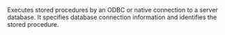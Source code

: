 Executes stored procedures by an ODBC or native connection to a server database. It specifies database connection
  information and identifies the stored procedure.